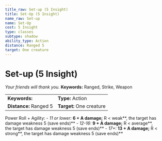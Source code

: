 ```yaml
---
title_raw: Set-up (5 Insight)
title: Set-Up (5 Insight)
name_raw: Set-up
name: Set-Up
cost: 5 Insight
type: classes
subtype: shadow
ability_type: Action
distance: Ranged 5
target: One creature
---
```


# Set-up (5 Insight)

*Your friends will thank you.* **Keywords:** Ranged, Strike, Weapon

|                        |                          |
| :--------------------- | :----------------------- |
| **Keywords:**          | **Type:** Action         |
| **Distance:** Ranged 5 | **Target:** One creature |

Power Roll + Agility: - *11 or lower:* **6 + A damage;** R \< weak\*\*, the target has damage weakness 5 (save ends)\*\* - *12-16:* **9 + A damage;** R \< average\*\*, the target has damage weakness 5 (save ends)\*\* - *17+:* **13 + A damage;** R \< strong\*\*, the target has damage weakness 5 (save ends)\*\*
